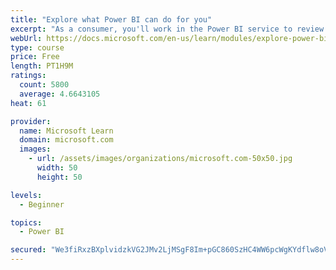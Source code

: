 ```yaml
---
title: "Explore what Power BI can do for you"
excerpt: "As a consumer, you'll work in the Power BI service to review and interact with content that has been shared with you. This module provides the foundational information that you need to work effectively in the Power BI service."
webUrl: https://docs.microsoft.com/en-us/learn/modules/explore-power-bi-service/
type: course
price: Free
length: PT1H9M
ratings:
  count: 5800
  average: 4.6643105
heat: 61

provider:
  name: Microsoft Learn
  domain: microsoft.com
  images:
    - url: /assets/images/organizations/microsoft.com-50x50.jpg
      width: 50
      height: 50

levels:
  - Beginner

topics:
  - Power BI

secured: "We3fiRxzBXplvidzkVG2JMv2LjMSgF8Im+pGC860SzHC4WW6pcWgKYdflw8oVqzLax2WLwvJeZs3YwAGf4oKMFLs0ztfntR0GWGEco2MfA39KhdHaB4h3WNALMtc6WZ6W/2v6TBPOdApSZYXWEWSwC7TUJeqqGKrl58F8kfTdWF70b6mXTQpmlkXvh76MCijG1YkW4da5M49D2kgsADDZN07BzXiM4kWN0Re6Aixa5zFFSzudT3ck82puUpXybrXLG8wbrpEpr8PKAwk6rqUyf67TNqnlQYKJVanCDgumZqTMbETVWmAhG2vf38vtQx6eLbbEaVcawMyR0WCqWg0xqY3x3pN1cg3i09wTUhHjWVHZedSZzTJJT/YNBYwocyRXXnQuN3iIHrqLT/qbJsX8g==;oOvVXDBns0JmdwvPvsmsTQ=="
---
```


